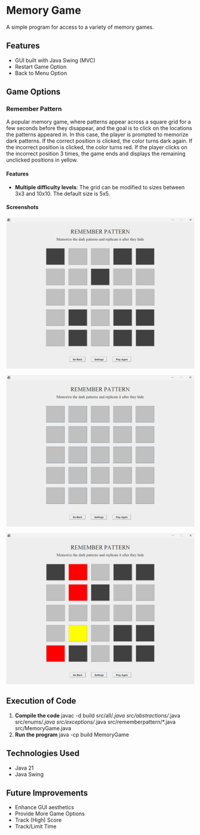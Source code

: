 # Memory Game
A simple program for access to a variety of memory games.
## Features
- GUI built with Java Swing (MVC)
- Restart Game Option
- Back to Menu Option
## Game Options
### Remember Pattern
A popular memory game, where patterns appear across a square grid for a few seconds
before they disappear, and the goal is to click on the locations the patterns appeared in.
In this case, the player is prompted to memorize dark patterns.
If the correct position is clicked, the color turns dark again.
If the incorrect position is clicked, the color turns red.
If the player clicks on the incorrect position 3 times, the game ends and displays the
remaining unclicked positions in yellow.
#### Features
- **Multiple difficulty levels**: The grid can be modified to sizes between 3x3 and 10x10. The default size is 5x5.
#### Screenshots
![Remember Pattern Start](screenshots/RememberPatternStart.png)  
  
![Remember Pattern Middle](screenshots/RememberPattarnMiddle.png)  
  
![Remember Pattern End](screenshots/RememberPatternEnd.png)
## Execution of Code
1. **Compile the code**
javac -d build src/all/*.java src/abstractions/*.java src/enums/*.java src/exceptions/*.java src/rememberpattern/*.java src/MemoryGame.java
2. **Run the program**
java -cp build MemoryGame
## Technologies Used
- Java 21
- Java Swing
## Future Improvements
- Enhance GUI aesthetics
- Provide More Game Options
- Track (High) Score
- Track/Limit Time
